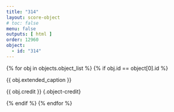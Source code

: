 ```yaml
---
title: "314"
layout: score-object
# toc: false
menu: false
outputs: [ html ]
order: 12960
object:
  - id: "314"
---
```


{% for obj in objects.object_list %}
{% if obj.id == object[0].id %}

{{ obj.extended_caption }}

{{ obj.credit }} {.object-credit}

{% endif %}
{% endfor %}

